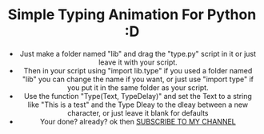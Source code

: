 <div align="center">
  
# Simple Typing Animation For Python :D

- Just make a folder named "lib" and drag the "type.py" script in it or just leave it with your script.
- Then in your script using "import lib.type" if you used a folder named "lib" you can change the name if you want, or just use "import type" if you put it in the same folder as your script.
- Use the function "Type(Text, TypeDelay)" and set the Text to a string like "This is a test" and the Type Dleay to the dleay between a new character, or just leave it blank for defaults
- Your done? already? ok then [SUBSCRIBE TO MY CHANNEL](www.youtube.com/@LousyBook01)

</div>
